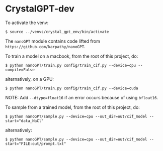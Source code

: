 CrystalGPT-dev
==============

To activate the venv:
```
$ source ../venvs/crystal_gpt_env/bin/activate
```

The `nanoGPT` module contains code lifted from `https://github.com/karpathy/nanoGPT`. 

To train a model on a macbook, from the root of this project, do:
```shell
$ python nanoGPT/train.py config/train_cif.py --device=cpu --compile=False
```
alternatively, on a GPU:
```shell
$ python nanoGPT/train.py config/train_cif.py --device=cuda
```
NOTE: Add `--dtype=float16` if an error occurs because of using `bfloat16`.

To sample from a trained model, from the root of this project, do:
```shell
$ python nanoGPT/sample.py --device=cpu --out_dir=out/cif_model --start="data_NaCl"
```
alternatively:
```shell
$ python nanoGPT/sample.py --device=cpu --out_dir=out/cif_model --start="FILE:out/prompt.txt"
```
